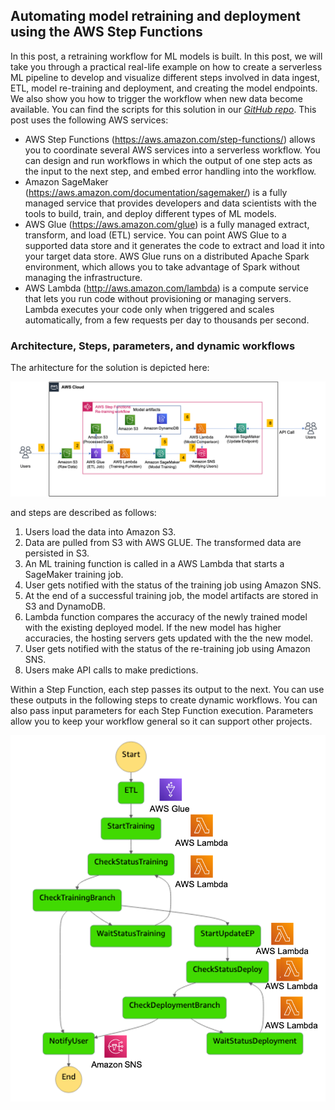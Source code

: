 ## Automating model retraining and deployment using the AWS Step Functions 

In this post, a retraining workflow for ML models is built. In this post, we will take you through a practical real-life example on how to create a serverless ML pipeline to develop and visualize different steps involved in data ingest, ETL, model re-training and deployment, and creating the model endpoints. We also show you how to trigger the workflow when new data become available. You can find the scripts for this solution in our _[GitHub repo](https://github.com/alitak-aws/ML-Solutions)_.
This post uses the following AWS services:

* AWS Step Functions (https://aws.amazon.com/step-functions/) allows you to coordinate several AWS  services into a serverless workflow. You can design and run workflows in  which the output of one step acts as the input to the next step, and embed  error handling into the workflow.
* Amazon SageMaker (https://aws.amazon.com/documentation/sagemaker/) is a fully managed service that provides  developers and data scientists with the tools to build, train, and deploy  different types of ML models.
* AWS  Glue (https://aws.amazon.com/glue) is a fully managed extract, transform, and load (ETL)  service. You can point AWS Glue to a supported data store and it generates  the code to extract and load it into your target data store. AWS Glue runs  on a distributed Apache Spark environment, which allows you to take  advantage of Spark without managing the infrastructure.
* AWS Lambda (http://aws.amazon.com/lambda) is a compute service that lets you run code  without provisioning or managing servers. Lambda executes your code only  when triggered and scales automatically, from a few requests per day to  thousands per second.

### Architecture, Steps, parameters, and dynamic workflows

The arhitecture for the solution is depicted here:

![StepFunctions workflow](images/architecture.png)

and steps are described as follows:
1. Users load the data into Amazon S3. 
1. Data are pulled from S3 with AWS GLUE. The transformed data are persisted in S3.
1. An ML training function is called in a AWS Lambda that starts a SageMaker training job. 
1. User gets notified with the status of the training job using Amazon SNS. 
1. At the end of a successful training job, the model artifacts are stored in S3 and DynamoDB. 
1. Lambda function compares the accuracy of the newly trained model with the existing deployed model. If the new model has higher accuracies, the hosting servers gets updated with the the new model. 
1. User gets notified with the status of the re-training job using Amazon SNS.
1. Users make API calls to make predictions. 



Within a Step Function, each step passes its output to the next. You can use these outputs in the following steps to create dynamic workflows. You can also pass input parameters for each Step Function execution. Parameters allow you to keep your workflow general so it can support other projects.




![StepFunctions workflow](images/steps.png)

